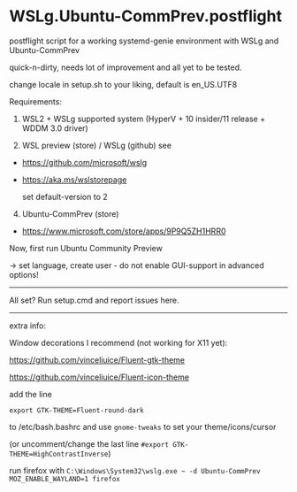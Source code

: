 # WSLg.Ubuntu-CommPrev.postflight

postflight script for a working systemd-genie environment with WSLg and Ubuntu-CommPrev

quick-n-dirty, needs lot of improvement and all yet to be tested.

change locale in setup.sh to your liking, default is en_US.UTF8

Requirements:
1. WSL2 + WSLg supported system (HyperV + 10 insider/11 release + WDDM 3.0 driver)

2. WSL preview (store) / WSLg (github)
see
- https://github.com/microsoft/wslg
- https://aka.ms/wslstorepage

  set default-version to 2

4. Ubuntu-CommPrev (store)
- https://www.microsoft.com/store/apps/9P9Q5ZH1HRR0

Now, first run Ubuntu Community Preview

-> set language, create user - do not enable GUI-support in advanced options!

------------------------

All set? Run setup.cmd and report issues here.

------------------------

extra info:

Window decorations I recommend (not working for X11 yet):

https://github.com/vinceliuice/Fluent-gtk-theme

https://github.com/vinceliuice/Fluent-icon-theme

add the line

```
export GTK-THEME=Fluent-round-dark
```
    
to /etc/bash.bashrc and use `gnome-tweaks` to set your theme/icons/cursor

(or uncomment/change the last line `#export GTK-THEME=HighContrastInverse`)

run firefox with `C:\Windows\System32\wslg.exe ~ -d Ubuntu-CommPrev MOZ_ENABLE_WAYLAND=1 firefox`
